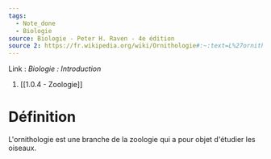 ```yaml
---
tags:
  - Note_done
  - Biologie
source: Biologie - Peter H. Raven - 4e édition
source 2: https://fr.wikipedia.org/wiki/Ornithologie#:~:text=L%27ornithologie%20(du%20grec%20ancien,objet%20l%27étude%20des%20oiseaux.&text=Il%20s%27agit%20d%27une,une%20large%20majorité%20d%27amateurs.
---
```


Link :
_Biologie : Introduction_
1. [[1.0.4 - Zoologie]]

# Définition
L'ornithologie est une branche de la zoologie qui a pour objet d'étudier les oiseaux. 